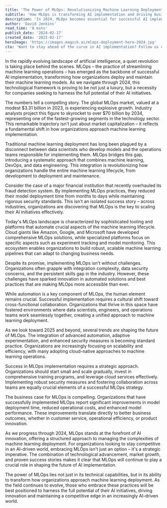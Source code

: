```yaml
---
title: 'The Power of MLOps: Revolutionizing Machine Learning Deployment in 2024 and Beyond'
subtitle: 'How MLOps is transforming AI implementation and driving business innovation'
description: 'In 2024, MLOps becomes essential for successful AI implementation, enabling faster and more efficient machine learning deployment while bridging the gap between development and operations. Discover how the market is set to explode and the strategies necessary for businesses to leverage this critical technological framework.'
author: 'David Jenkins'
read_time: '8 mins'
publish_date: '2024-02-17'
created_date: '2025-02-17'
heroImage: 'https://images.magick.ai/mlops-deployment-hero-2024.jpg'
cta: 'Want to stay ahead of the curve in AI implementation? Follow us on LinkedIn for the latest insights and strategies in MLOps transformation!'
---
```


In the rapidly evolving landscape of artificial intelligence, a quiet revolution is taking place behind the scenes. MLOps – the practice of streamlining machine learning operations – has emerged as the backbone of successful AI implementation, transforming how organizations deploy and maintain their machine learning models. As we navigate through 2024, this technological framework is proving to be not just a luxury, but a necessity for companies seeking to harness the full potential of their AI initiatives.

The numbers tell a compelling story. The global MLOps market, valued at a modest $3.31 billion in 2023, is experiencing explosive growth. Industry analysts project this figure to skyrocket to over $70 billion by 2034, representing one of the fastest-growing segments in the technology sector. This remarkable trajectory isn't just about market capitalization – it reflects a fundamental shift in how organizations approach machine learning implementation.

Traditional machine learning deployment has long been plagued by a disconnect between data scientists who develop models and the operations teams responsible for implementing them. MLOps bridges this gap, introducing a systematic approach that combines machine learning, DevOps, and data engineering. This integration is revolutionizing how organizations handle the entire machine learning lifecycle, from development to deployment and maintenance.

Consider the case of a major financial institution that recently overhauled its fraud detection system. By implementing MLOps practices, they reduced their model deployment time from months to days while maintaining rigorous security standards. This isn't an isolated success story – across industries, organizations are discovering that MLOps is the key to scaling their AI initiatives effectively.

Today's MLOps landscape is characterized by sophisticated tooling and platforms that automate crucial aspects of the machine learning lifecycle. Cloud giants like Amazon, Google, and Microsoft have developed comprehensive MLOps solutions, while specialized platforms focus on specific aspects such as experiment tracking and model monitoring. This ecosystem enables organizations to build robust, scalable machine learning pipelines that can adapt to changing business needs.

Despite its promise, implementing MLOps isn't without challenges. Organizations often grapple with integration complexity, data security concerns, and the persistent skills gap in the industry. However, these challenges have sparked innovation in automated solutions and best practices that are making MLOps more accessible than ever.

While automation is a key component of MLOps, the human element remains crucial. Successful implementation requires a cultural shift toward cross-functional collaboration. Organizations that thrive in this space have fostered environments where data scientists, engineers, and operations teams work seamlessly together, creating a unified approach to machine learning deployment.

As we look toward 2025 and beyond, several trends are shaping the future of MLOps. The integration of advanced automation, adaptive experimentation, and enhanced security measures is becoming standard practice. Organizations are increasingly focusing on scalability and efficiency, with many adopting cloud-native approaches to machine learning operations.

Success in MLOps implementation requires a strategic approach. Organizations should start small and scale gradually, invest in comprehensive training programs, and leverage cloud services effectively. Implementing robust security measures and fostering collaboration across teams are equally crucial elements of a successful MLOps strategy.

The business case for MLOps is compelling. Organizations that have successfully implemented MLOps report significant improvements in model deployment time, reduced operational costs, and enhanced model performance. These improvements translate directly to better business outcomes, whether in customer service, operational efficiency, or product innovation.

As we progress through 2024, MLOps stands at the forefront of AI innovation, offering a structured approach to managing the complexities of machine learning deployment. For organizations looking to stay competitive in an AI-driven world, embracing MLOps isn't just an option – it's a strategic imperative. The combination of technological advancement, market growth, and proven success stories makes it clear that MLOps will continue to play a crucial role in shaping the future of AI implementation.

The power of MLOps lies not just in its technical capabilities, but in its ability to transform how organizations approach machine learning deployment. As the field continues to evolve, those who embrace these practices will be best positioned to harness the full potential of their AI initiatives, driving innovation and maintaining a competitive edge in an increasingly AI-driven world.